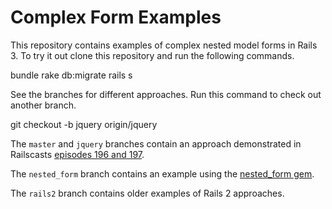 # Complex Form Examples

This repository contains examples of complex nested model forms in Rails 3. To try it out clone this repository and run the following commands.

  bundle
  rake db:migrate
  rails s

See the branches for different approaches. Run this command to check out another branch.

  git checkout -b jquery origin/jquery

The `master` and `jquery` branches contain an approach demonstrated in Railscasts [episodes 196 and 197](http://railscasts.com/episodes/196-nested-model-form-part-1).

The `nested_form` branch contains an example using the [nested_form gem](https://github.com/ryanb/nested_form).

The `rails2` branch contains older examples of Rails 2 approaches.
